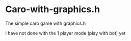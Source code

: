 # Caro-with-graphics.h

The simple caro game with graphics.h

I have not done with the 1 player mode (play with bot) yet
